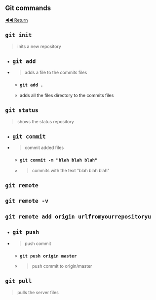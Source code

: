 ## Git commands

[◀◀ Return](../)

## `git init`
> inits a new repository

* ## `git add`
* > adds a file to the commits files
    - ### `git add .`
    - adds all the files directory to the commits files

## `git status`
> shows the status repository

* ## `git commit`
* > commit added files
    - ### `git commit -m "blah blah blah"`
    - > commits with the text "blah blah blah"
## `git remote`
## `git remote -v`
## `git remote add origin urlfromyourrepositoryu`

* ## `git push`
* > push commit
    - ### `git push origin master`
    - > push commit to origin/master
## `git pull`
> pulls the server files

